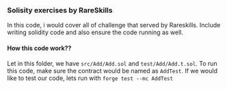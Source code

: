 ### Solisity exercises by RareSkills

In this code, i would cover all of challenge that served by Rareskills. Include writing solidity code and also ensure the code running as well.

#### How this code work??

Let in this folder, we have `src/Add/Add.sol` and `test/Add/Add.t.sol`. To run this code, make sure the contract would be named as `AddTest`. If we would like to test our code, lets run with `forge test --mc AddTest `